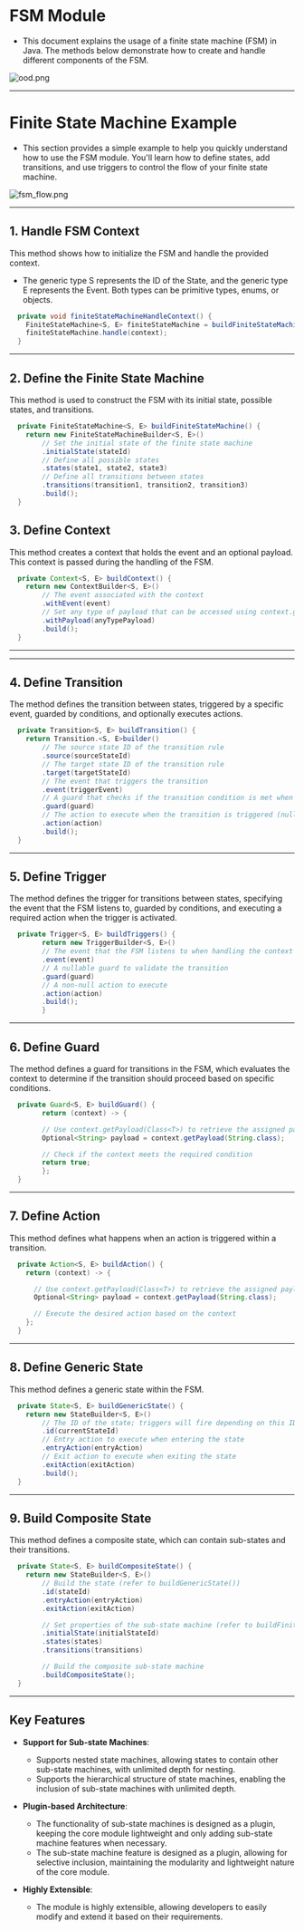 
# FSM Module

- This document explains the usage of a finite state machine (FSM) in Java. The methods below demonstrate how to create and handle different components of the FSM.

![ood.png](img%2Food.png)

---

# Finite State Machine Example

- This section provides a simple example to help you quickly understand how to use the FSM module. You'll learn how to define states, add transitions, and use triggers to control the flow of your finite state machine.

![fsm_flow.png](img%2Ffsm_flow.png)

---

## 1. Handle FSM Context

This method shows how to initialize the FSM and handle the provided context.

- The generic type S represents the ID of the State, and the generic type E represents the Event. Both types can be primitive types, enums, or objects.

```java
  private void finiteStateMachineHandleContext() {
    FiniteStateMachine<S, E> finiteStateMachine = buildFiniteStateMachine();
    finiteStateMachine.handle(context);
  }
```

---

## 2. Define the Finite State Machine

This method is used to construct the FSM with its initial state, possible states, and transitions.

```java
  private FiniteStateMachine<S, E> buildFiniteStateMachine() {
    return new FiniteStateMachineBuilder<S, E>()
        // Set the initial state of the finite state machine
        .initialState(stateId)
        // Define all possible states
        .states(state1, state2, state3)
        // Define all transitions between states
        .transitions(transition1, transition2, transition3)
        .build();
  }
```

## 3. Define Context

This method creates a context that holds the event and an optional payload. This context is passed during the handling of the FSM.

```java
  private Context<S, E> buildContext() {
    return new ContextBuilder<S, E>()
        // The event associated with the context
        .withEvent(event)
        // Set any type of payload that can be accessed using context.getPayload(Class<T>) in actions or guards
        .withPayload(anyTypePayload)
        .build();
  }
```

---

---

## 4. Define Transition

The method defines the transition between states, triggered by a specific event, guarded by conditions, and optionally executes actions.
```java
  private Transition<S, E> buildTransition() {
    return Transition.<S, E>builder()
        // The source state ID of the transition rule
        .source(sourceStateId)
        // The target state ID of the transition rule
        .target(targetStateId)
        // The event that triggers the transition
        .event(triggerEvent)
        // A guard that checks if the transition condition is met when context.getEvent() matches
        .guard(guard)
        // The action to execute when the transition is triggered (nullable)
        .action(action)
        .build();
  }
```
---

## 5. Define Trigger

The method defines the trigger for transitions between states, specifying the event that the FSM listens to, guarded by conditions, and executing a required action when the trigger is activated.

```java
  private Trigger<S, E> buildTriggers() {
        return new TriggerBuilder<S, E>()
        // The event that the FSM listens to when handling the context
        .event(event)
        // A nullable guard to validate the transition
        .guard(guard)
        // A non-null action to execute
        .action(action)
        .build();
        }
```

---

## 6. Define Guard

The method defines a guard for transitions in the FSM, which evaluates the context to determine if the transition should proceed based on specific conditions.


```java
  private Guard<S, E> buildGuard() {
        return (context) -> {

        // Use context.getPayload(Class<T>) to retrieve the assigned payload
        Optional<String> payload = context.getPayload(String.class);

        // Check if the context meets the required condition
        return true;
        };
  }
```

---

## 7. Define Action

This method defines what happens when an action is triggered within a transition.

```java
  private Action<S, E> buildAction() {
    return (context) -> {

      // Use context.getPayload(Class<T>) to retrieve the assigned payload
      Optional<String> payload = context.getPayload(String.class);

      // Execute the desired action based on the context
    };
  }
```
---

## 8. Define Generic State

This method defines a generic state within the FSM.

```java
  private State<S, E> buildGenericState() {
    return new StateBuilder<S, E>()
        // The ID of the state; triggers will fire depending on this ID
        .id(currentStateId)
        // Entry action to execute when entering the state
        .entryAction(entryAction)
        // Exit action to execute when exiting the state
        .exitAction(exitAction)
        .build();
  }
```

---

## 9. Build Composite State

This method defines a composite state, which can contain sub-states and their transitions.

```java
  private State<S, E> buildCompositeState() {
    return new StateBuilder<S, E>()
        // Build the state (refer to buildGenericState())
        .id(stateId)
        .entryAction(entryAction)
        .exitAction(exitAction)

        // Set properties of the sub-state machine (refer to buildFiniteStateMachine())
        .initialState(initialStateId)
        .states(states)
        .transitions(transitions)

        // Build the composite sub-state machine
        .buildCompositeState();
  }
```
---

## Key Features

- **Support for Sub-state Machines**:
  - Supports nested state machines, allowing states to contain other sub-state machines, with unlimited depth for nesting.
  - Supports the hierarchical structure of state machines, enabling the inclusion of sub-state machines with unlimited depth.

- **Plugin-based Architecture**:
  - The functionality of sub-state machines is designed as a plugin, keeping the core module lightweight and only adding sub-state machine features when necessary.
  - The sub-state machine feature is designed as a plugin, allowing for selective inclusion, maintaining the modularity and lightweight nature of the core module.

- **Highly Extensible**:
  - The module is highly extensible, allowing developers to easily modify and extend it based on their requirements.
